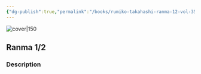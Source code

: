 ```yaml
---
{"dg-publish":true,"permalink":"/books/rumiko-takahashi-ranma-12-vol-35/","title":"\"Ranma 1/2\"","tags":["Fantasy","manga"]}
---
```




![cover|150](http://books.google.com/books/content?id=3on1PAAACAAJ&printsec=frontcover&img=1&zoom=1&source=gbs_api)

## Ranma 1/2

### Description


```